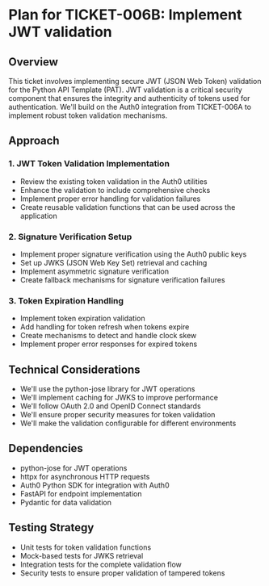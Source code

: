 # Plan for TICKET-006B: Implement JWT validation

## Overview
This ticket involves implementing secure JWT (JSON Web Token) validation for the Python API Template (PAT). JWT validation is a critical security component that ensures the integrity and authenticity of tokens used for authentication. We'll build on the Auth0 integration from TICKET-006A to implement robust token validation mechanisms.

## Approach

### 1. JWT Token Validation Implementation
- Review the existing token validation in the Auth0 utilities
- Enhance the validation to include comprehensive checks
- Implement proper error handling for validation failures
- Create reusable validation functions that can be used across the application

### 2. Signature Verification Setup
- Implement proper signature verification using the Auth0 public keys
- Set up JWKS (JSON Web Key Set) retrieval and caching
- Implement asymmetric signature verification
- Create fallback mechanisms for signature verification failures

### 3. Token Expiration Handling
- Implement token expiration validation
- Add handling for token refresh when tokens expire
- Create mechanisms to detect and handle clock skew
- Implement proper error responses for expired tokens

## Technical Considerations
- We'll use the python-jose library for JWT operations
- We'll implement caching for JWKS to improve performance
- We'll follow OAuth 2.0 and OpenID Connect standards
- We'll ensure proper security measures for token validation
- We'll make the validation configurable for different environments

## Dependencies
- python-jose for JWT operations
- httpx for asynchronous HTTP requests
- Auth0 Python SDK for integration with Auth0
- FastAPI for endpoint implementation
- Pydantic for data validation

## Testing Strategy
- Unit tests for token validation functions
- Mock-based tests for JWKS retrieval
- Integration tests for the complete validation flow
- Security tests to ensure proper validation of tampered tokens